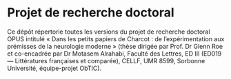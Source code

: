 # Projet de recherche doctoral
Ce dépôt répertorie toutes les versions du projet de recherche doctoral OPUS intitulé « Dans les petits papiers de Charcot : de l’expérimentation aux prémisses de la neurologie moderne » (thèse dirigée par Prof. Dr Glenn Roe et co-encadrée par Dr Motasem Alrahabi, Faculté des Lettres, ED III (ED019 — Littératures françaises et comparée), CELLF, UMR 8599, Sorbonne Université, équipe-projet ObTIC).

